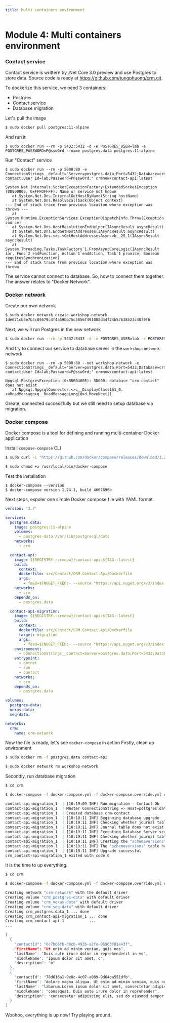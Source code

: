 ```yaml
---
title: Multi containers environment
---
```


# Module 4: Multi containers environment

### Contact service

Contact service is writtern by .Net Core 3.0 preview and use Postgres to store data. Source code is ready at https://github.com/tungphuong/crm.git.

To dockerize this service, we need 3 containers:

- Postgres
- Contact service
- Database migration

Let's pull the image

```bash
$ sudo docker pull postgres:11-alpine
```

And run it

```
$ sudo docker run --rm -p 5432:5432 -d -e POSTGRES_USER=lab -e POSTGRES_PASSWORD=P@ssw0rd --name postgres.data postgres:11-alpine
```

Run "Contact" service

```
$ sudo docker run --rm -p 5000:80 -e ConnectionStrings__default="Server=postgres.data;Port=5432;Database=crm-contact;User Id=lab;Password=P@ssw0rd;" crmnow/contact-api:latest

System.Net.Internals.SocketExceptionFactory+ExtendedSocketException (00000005, 0xFFFDFFFF): Name or service not known
   at System.Net.Dns.InternalGetHostByName(String hostName)
   at System.Net.Dns.ResolveCallback(Object context)
--- End of stack trace from previous location where exception was thrown ---
   at System.Runtime.ExceptionServices.ExceptionDispatchInfo.Throw(Exception source)
   at System.Net.Dns.HostResolutionEndHelper(IAsyncResult asyncResult)
   at System.Net.Dns.EndGetHostAddresses(IAsyncResult asyncResult)
   at System.Net.Dns.<>c.<GetHostAddressesAsync>b__25_1(IAsyncResult asyncResult)
   at System.Threading.Tasks.TaskFactory`1.FromAsyncCoreLogic(IAsyncResult iar, Func`2 endFunction, Action`1 endAction, Task`1 promise, Boolean requiresSynchronization)
--- End of stack trace from previous location where exception was thrown ---
```

The service cannot connect to database. So, how to connect them together. The answer relates to "Docker Network".

### Docker network

Create our own netwrok

```bash
$ sudo docker network create workshop-network
1de671cb3e7b3c05679c4f4a59bb75c5856f491008d44f24b57638523c40f9f6
```

Next, we will run Postgres in the new network

```bash
$ sudo docker run --rm -p 5432:5432 -d -e POSTGRES_USER=lab -e POSTGRES_PASSWORD=P@ssw0rd --name postgres.data --net workshop-network  postgres:11-alpine
```

And try to connect our service to database server in the `workshop-network` network

```
$ sudo docker run --rm -p 5000:80 --net workshop-network -e ConnectionStrings__default="Server=postgres.data;Port=5432;Database=crm-contact;User Id=lab;Password=P@ssw0rd;" crmnow/contact-api:latest

Npgsql.PostgresException (0x80004005): 3D000: database "crm-contact" does not exist
   at Npgsql.NpgsqlConnector.<>c__DisplayClass161_0.<<ReadMessage>g__ReadMessageLong|0>d.MoveNext()
```

Greate, connected successfully but we still need to setup database via migration.

### Docker compose

Docker compose is a tool for defining and running multi-container Docker application

Install `compose-compose` CLI

```bash
$ sudo curl -L "https://github.com/docker/compose/releases/download/1.24.1/docker-compose-$(uname -s)-$(uname -m)" -o /usr/local/bin/docker-compose

$ sudo chmod +x /usr/local/bin/docker-compose
```

Test the installation

```
$ docker-compose --version
$ docker-compose version 1.24.1, build 4667896b
```

Next steps, expoler one simple Docker compose file with YAML format.

```yaml
version: '3.7'

services:
  postgres.data:
    image: postgres:11-alpine
    volumes:
      - postgres-data:/var/lib/postgresql/data
    networks:
      - crm

  contact-api:
    image: ${REGISTRY:-crmnow}/contact-api:${TAG:-latest}
    build:
      context: .
      dockerfile: src/Contact/CRM.Contact.Api/Dockerfile
      args:
        - feed=${NUGET_FEED:- --source "https://api.nuget.org/v3/index.json"}
    networks:
      - crm
    depends_on:
      - postgres.data

  contact-api-migration:
    image: ${REGISTRY:-crmnow}/contact-api:${TAG:-latest}
    build:
      context: .
      dockerfile: src/Contact/CRM.Contact.Api/Dockerfile
      target: migration
      args:
        - feed=${NUGET_FEED:- --source "https://api.nuget.org/v3/index.json"}
    environment:
      - ConnectionStrings__contact=Server=postgres.data;Port=5432;Database=crm-contact;User Id=lab;Password=P@ssw0rd;
    entrypoint:
      - dotnet
      - run
      - contact
    networks:
      - crm
    depends_on:
      - postgres.data

volumes:
  postgres-data:
  nexus-data:
  seq-data:

networks:
  crm:
    name: crm-network
```

Now the file is ready, let's see `docker-compose` in action
Firstly, clean up environment

```bash
$ sudo docker rm -f postgres.data contact-api

$ sudo docker network rm workshop-network
```

Secondly, run database migration

```bash
$ cd crm

$ docker-compose -f docker-compose.yml -f docker-compose.override.yml up postgres.data contact-api-migration

contact-api-migration_1  | [10:19:09 INF] Run migration - Contact Db
contact-api-migration_1  | Master ConnectionString => Host=postgres.data;Port=5432;Database=postgres;Username=lab;Password=********
contact-api-migration_1  | Created database crm-contact
contact-api-migration_1  | [10:19:11 INF] Beginning database upgrade
contact-api-migration_1  | [10:19:11 INF] Checking whether journal table exists..
contact-api-migration_1  | [10:19:11 INF] Journal table does not exist
contact-api-migration_1  | [10:19:11 INF] Executing Database Server script 'script0001.sql'
contact-api-migration_1  | [10:19:11 INF] Checking whether journal table exists..
contact-api-migration_1  | [10:19:11 INF] Creating the "schemaversions" table
contact-api-migration_1  | [10:19:11 INF] The "schemaversions" table has been created
contact-api-migration_1  | [10:19:11 INF] Upgrade successful
crm_contact-api-migration_1 exited with code 0

```

It is the time to up everything.

```bash
$ cd crm

$ docker-compose -f docker-compose.yml -f docker-compose.override.yml up postgres.data contact-api

Creating network "crm-network" with the default driver
Creating volume "crm_postgres-data" with default driver
Creating volume "crm_nexus-data" with default driver
Creating volume "crm_seq-data" with default driver
Creating crm_postgres.data_1 ... done
Creating crm_contact-api-migration_1 ... done
Creating crm_contact-api_1           ...
...

[
  {
    "contactId": "6c7b66fb-d8cb-493b-a2fe-96963f81e43f",
    "firstName": "Ut enim ad minim veniam, quis nos",
    "lastName": "Duis aute irure dolor in reprehenderit in vo",
    "middleName": "ipsum dolor sit amet, c",
    "description": "m"
  },
  {
    "contactId": "78d616a1-9e0c-4c07-a089-9d64ea551dfb",
    "firstName": "dolore magna aliqua. Ut enim ad minim veniam, quis nostrud exercitation ul",
    "lastName": "laborum.Lorem ipsum dolor sit amet, consectetur adipiscing elit, sed do eiusmod tempor incid",
    "middleName": "consequat. Duis aute irure dolor in reprehender",
    "description": "consectetur adipiscing elit, sed do eiusmod tempor incididunt ut labore et dolore magn"
  }
]
```

Woohoo, everything is up now! Try playing around.
